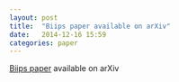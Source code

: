 ```yaml
---
layout: post
title:  "Biips paper available on arXiv"
date:   2014-12-16 15:59
categories: paper
---
```


[Biips paper](/papers/) available on arXiv
